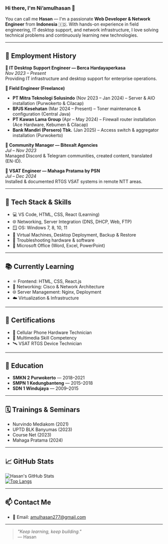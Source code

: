 ### Hi there, I'm Ni’amulhasan 👋

You can call me **Hasan** — I'm a passionate **Web Developer & Network Engineer** from **Indonesia** 🇮🇩. With hands-on experience in field engineering, IT desktop support, and network infrastructure, I love solving technical problems and continuously learning new technologies.

---

## 💼 Employment History

**🔧 IT Desktop Support Engineer — Berca Hardayaperkasa**  
_Nov 2023 – Present_  
Providing IT infrastructure and desktop support for enterprise operations.

**🧩 Field Engineer (Freelance)**  
- **PT Mitra Teknologi Solusindo** (Nov 2023 – Jan 2024) – Server & AIO installation (Purwokerto & Cilacap)  
- **BPJS Kesehatan** (Mar 2024 – Present) – Toner maintenance & configuration (Central Java)  
- **PT Kawan Lama Group** (Apr – May 2024) – Firewall router installation (Ace Hardware, Kebumen & Cilacap)  
- **Bank Mandiri (Persero) Tbk.** (Jan 2025) – Access switch & aggregator installation (Purwokerto)

**👥 Community Manager — Bitexalt Agencies**  
_Jul – Nov 2023_  
Managed Discord & Telegram communities, created content, translated (EN-ID).

**📡 VSAT Engineer — Mahaga Pratama by PSN**  
_Jul – Dec 2024_  
Installed & documented RTGS VSAT systems in remote NTT areas.

---

## 🧰 Tech Stack & Skills

- 💻 VS Code, HTML, CSS, React (Learning)  
- 🌐 Networking, Server Integration (DNS, DHCP, Web, FTP)  
- 🪟 OS: Windows 7, 8, 10, 11  
- 🧱 Virtual Machines, Desktop Deployment, Backup & Restore  
- 🔧 Troubleshooting hardware & software  
- 📝 Microsoft Office (Word, Excel, PowerPoint)

---

## 📚 Currently Learning

- ⚛️ Frontend: HTML, CSS, React.js  
- 🔌 Networking: Cisco & Network Architecture  
- 🌐 Server Management: Nginx, Deployment  
- ☁️ Virtualization & Infrastructure

---

## 📜 Certifications

- 📱 Cellular Phone Hardware Technician  
- 🎥 Multimedia Skill Competency  
- 🛰️ VSAT RTGS Device Technician  

---

## 🏫 Education

- **SMKN 2 Purwokerto** — 2018–2021  
- **SMPN 1 Kedungbanteng** — 2015–2018  
- **SDN 1 Windujaya** — 2009–2015  

---

## 🗓️ Trainings & Seminars

- Nurvindo Mediakom (2021)  
- UPTD BLK Banyumas (2023)  
- Course Net (2023)  
- Mahaga Pratama (2024)  

---

## 📈 GitHub Stats

![Hasan's GitHub Stats](https://github-readme-stats.vercel.app/api?username=aamthx&show_icons=true&theme=gruvbox)  
[![Top Langs](https://github-readme-stats.vercel.app/api/top-langs/?username=aamthx&layout=compact&theme=gruvbox)](https://github.com/anuraghazra/github-readme-stats)

---

## 📫 Contact Me

- 📧 Email: [amulhasan277@gmail.com](mailto:amulhasan277@gmail.com)

---

> _"Keep learning, keep building."_  
> — Hasan

